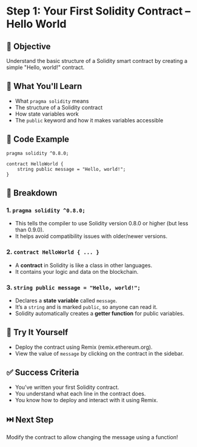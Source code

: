 # Step 1: Your First Solidity Contract – Hello World

## 🧠 Objective

Understand the basic structure of a Solidity smart contract by creating a simple "Hello, world!" contract.

## 📄 What You'll Learn

-   What `pragma solidity` means
-   The structure of a Solidity contract
-   How state variables work
-   The `public` keyword and how it makes variables accessible

## 🧱 Code Example

```solidity
pragma solidity ^0.8.0;

contract HelloWorld {
    string public message = "Hello, world!";
}
```

## 📝 Breakdown

### 1. `pragma solidity ^0.8.0;`

-   This tells the compiler to use Solidity version 0.8.0 or higher (but less than 0.9.0).
-   It helps avoid compatibility issues with older/newer versions.

### 2. `contract HelloWorld { ... }`

-   A **contract** in Solidity is like a class in other languages.
-   It contains your logic and data on the blockchain.

### 3. `string public message = "Hello, world!";`

-   Declares a **state variable** called `message`.
-   It’s a `string` and is marked `public`, so anyone can read it.
-   Solidity automatically creates a **getter function** for public variables.

## 🧪 Try It Yourself

-   Deploy the contract using Remix (remix.ethereum.org).
-   View the value of `message` by clicking on the contract in the sidebar.

## ✅ Success Criteria

-   You’ve written your first Solidity contract.
-   You understand what each line in the contract does.
-   You know how to deploy and interact with it using Remix.

## ⏭️ Next Step

Modify the contract to allow changing the message using a function!
